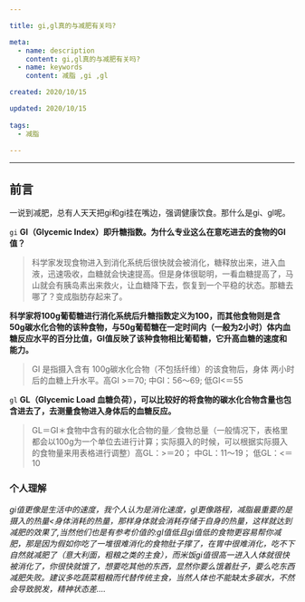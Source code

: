 ```yaml
---

title: gi,gl真的与减肥有关吗?

meta:
  - name: description
    content: gi,gl真的与减肥有关吗?
  - name: keywords
    content: 减脂 ,gi ,gl

created: 2020/10/15

updated: 2020/10/15
 
tags:
  - 减脂

---
```


---

## 前言
一说到减肥，总有人天天把gi和gi挂在嘴边，强调健康饮食。那什么是gi、gl呢。

`gi`
 **GI（Glycemic Index）即升糖指数。为什么专业这么在意吃进去的食物的GI值？**
> 科学家发现食物进入到消化系统后很快就会被消化，糖释放出来，进入血液，迅速吸收，血糖就会快速提高。但是身体很聪明，一看血糖提高了，马山就会有胰岛素出来救火，让血糖降下去，恢复到一个平稳的状态。那糖去哪了？变成脂肪存起来了。

**科学家将100g葡萄糖进行消化系统后升糖指数定义为100，而其他食物则是含50g碳水化合物的该种食物，与50g葡萄糖在一定时间内（一般为2小时）体内血糖反应水平的百分比值，GI值反映了该种食物相比葡萄糖，它升高血糖的速度和能力。**

>GI 是指摄入含有 100g碳水化合物（不包括纤维）的该食物后，身体 两小时后的血糖上升水平。高GI >＝70; 中GI：56～69; 低GI<＝55

`gl` **GL（Glycemic Load 血糖负荷），可以比较好的将食物的碳水化合物含量也包含进去了，去测量食物进入身体后的血糖反应。**
>GL＝GI＊食物中含有的碳水化合物的量／食物总量（一般情况下，表格里都会以100g为一个单位去进行计算；实际摄入的时候，可以根据实际摄入的食物量来用表格进行调整）高GL：>＝20； 中GL：11～19； 低GL：<＝10

### 个人理解
*gi值更像是生活中的速度，我个人认为是消化速度，gl更像路程，减脂最重要的是摄入的热量<身体消耗的热量，那样身体就会消耗存储于自身的热量，这样就达到减肥的效果了,当然他们也是有参考价值的:gl值低且gi值低的食物更容易帮你减肥，那是因为假如你吃了一堆很难消化的食物肚子撑了，在胃中很难消化，吃不下自然就减肥了（意大利面，粗粮之类的主食），而米饭gi值很高一进入人体就很快被消化了，你很快就饿了，想要吃其他的东西，显然你要么饿着肚子，要么吃东西减肥失败。建议多吃蔬菜粗粮而代替传统主食，当然人体也不能缺太多碳水，不然会导致脱发，精神状态差....*